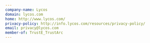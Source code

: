 ```yaml
---
company-name: Lycos
domain: lycos.com
home: http://www.lycos.com/
privacy-policy: http://info.lycos.com/resources/privacy-policy/
email: privacy@lycos.com
member-of: TrustE_TrustArc
---
```




